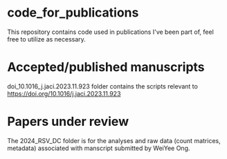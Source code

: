# code_for_publications
This repository contains code used in publications I've been part of, feel free to utilize as necessary.

# Accepted/published manuscripts
doi_10.1016_j.jaci.2023.11.923 folder contains the scripts relevant to https://doi.org/10.1016/j.jaci.2023.11.923

# Papers under review
The 2024_RSV_DC folder is for the analyses and raw data (count matrices, metadata) associated with manscript submitted by WeiYee Ong.
